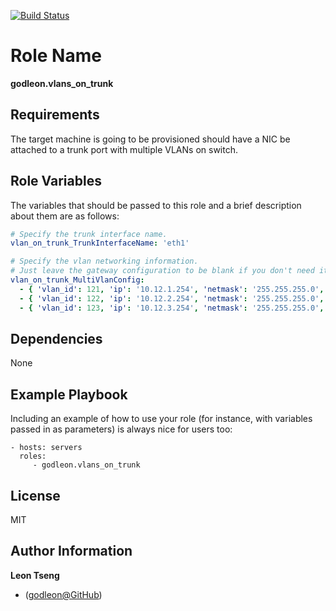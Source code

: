 [![Build Status](https://travis-ci.org/godleon/ansible-role-vlans_on_trunk.svg?branch=master)](https://travis-ci.org/godleon/ansible-role-vlans_on_trunk)


Role Name
=========

**godleon.vlans_on_trunk**

Requirements
------------

The target machine is going to be provisioned should have a NIC be attached to a trunk port with multiple VLANs on switch.


Role Variables
--------------

The variables that should be passed to this role and a brief description about them are as follows:

```yaml
# Specify the trunk interface name.
vlan_on_trunk_TrunkInterfaceName: 'eth1'

# Specify the vlan networking information.
# Just leave the gateway configuration to be blank if you don't need it.
vlan_on_trunk_MultiVlanConfig:
  - { 'vlan_id': 121, 'ip': '10.12.1.254', 'netmask': '255.255.255.0', 'gateway': '' }
  - { 'vlan_id': 122, 'ip': '10.12.2.254', 'netmask': '255.255.255.0', 'gateway': '' }
  - { 'vlan_id': 123, 'ip': '10.12.3.254', 'netmask': '255.255.255.0', 'gateway': '' }
```


Dependencies
------------

None


Example Playbook
----------------

Including an example of how to use your role (for instance, with variables passed in as parameters) is always nice for users too:

    - hosts: servers
      roles:
         - godleon.vlans_on_trunk

License
-------

MIT

Author Information
------------------

**Leon Tseng** 

-  ([godleon@GitHub](https://github.com/godleon))
